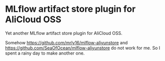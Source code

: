 # MLflow artifact store plugin for AliCloud OSS

Yet another MLflow artifact store plugin for AliCloud OSS.

Somehow https://github.com/mrly16/mlflow-aliyunstore and https://github.com/SeaOfOcean/mlflow-aliyunstore
do not work for me. So I spent a rainy day to make another one.